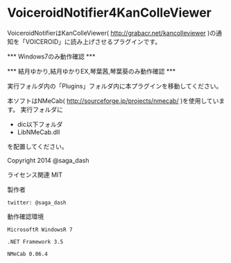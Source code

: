 ﻿VoiceroidNotifier4KanColleViewer
==============================

VoiceroidNotifierはKanColleViewer( http://grabacr.net/kancolleviewer )の通知を「VOICEROID」に読み上げさせるプラグインです。

*** Windows7のみ動作確認 ***

*** 結月ゆかり,結月ゆかりEX,琴葉茜,琴葉葵のみ動作確認 ***

実行フォルダ内の「Plugins」フォルダ内に本プラグインを移動してください。


本ソフトはNMeCab( http://sourceforge.jp/projects/nmecab/ )を使用しています。
実行フォルダに

* dic以下フォルダ
* LibNMeCab.dll

を配置してください。



Copyright 2014 @saga_dash

ライセンス関連 MIT

製作者

	twitter: @saga_dash


動作確認環境

	MicrosoftR WindowsR 7

	.NET Framework 3.5

	NMeCab 0.06.4

